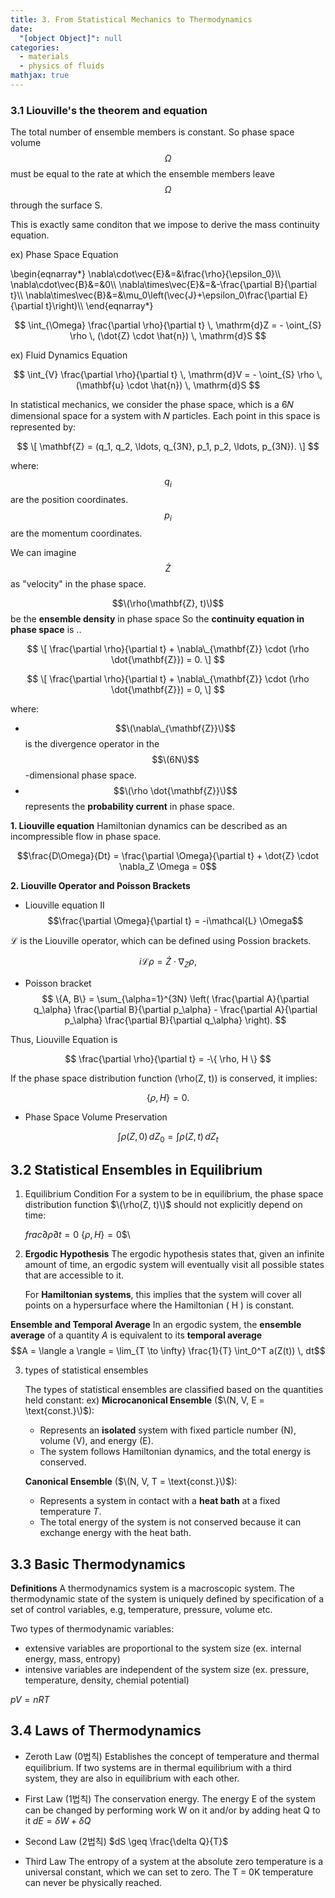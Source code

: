 ```yaml
---
title: 3. From Statistical Mechanics to Thermodynamics
date:
  "[object Object]": null
categories:
  - materials
  - physics of fluids
mathjax: true
---
```


### 3.1 Liouville's the theorem and equation

The total number of ensemble members is constant. So phase space volume $$\Omega$$ must be equal to the rate at which the ensemble members leave $$\Omega$$ through the surface S.

This is exactly same conditon that we impose to derive the mass continuity equation.

ex) Phase Space Equation

\begin{eqnarray\*}
\nabla\cdot\vec{E}&=&\frac{\rho}{\epsilon_0}\\\\
\nabla\cdot\vec{B}&=&0\\\\
\nabla\times\vec{E}&=&-\frac{\partial B}{\partial t}\\\\
\nabla\times\vec{B}&=&\mu_0\left(\vec{J}+\epsilon_0\frac{\partial E}{\partial t}\right)\\\\
\end{eqnarray\*}

$$
\int_{\Omega} \frac{\partial \rho}{\partial t} \, \mathrm{d}Z = - \oint_{S} \rho \, (\dot{Z} \cdot \hat{n}) \, \mathrm{d}S
$$

ex) Fluid Dynamics Equation

$$
\int_{V} \frac{\partial \rho}{\partial t} \, \mathrm{d}V = - \oint_{S} \rho \, (\mathbf{u} \cdot \hat{n}) \, \mathrm{d}S
$$

In statistical mechanics, we consider the phase space, which is a 6𝑁 dimensional space for a system with 𝑁 particles. Each point in this space is represented by:

$$
\[
\mathbf{Z} = (q_1, q_2, \ldots, q_{3N}, p_1, p_2, \ldots, p_{3N}).
\]
$$

where:
$$q_i$$ are the position coordinates.
$$p_i$$ are the momentum coordinates.

We can imagine $$ \dot{Z} $$ as "velocity" in the phase space.

$$\(\rho(\mathbf{Z}, t)\)$$ be the **ensemble density** in phase space
So the **continuity equation in phase space** is ..

$$
\[
\frac{\partial \rho}{\partial t} + \nabla\_{\mathbf{Z}} \cdot (\rho \dot{\mathbf{Z}}) = 0.
\]
$$

$$
\[
\frac{\partial \rho}{\partial t} + \nabla\_{\mathbf{Z}} \cdot (\rho \dot{\mathbf{Z}}) = 0,
\]
$$

where:

- $$\(\nabla\_{\mathbf{Z}}\)$$ is the divergence operator in the $$\(6N\)$$-dimensional phase space.
- $$\(\rho \dot{\mathbf{Z}}\)$$ represents the **probability current** in phase space.

**1. Liouville equation**
Hamiltonian dynamics can be described as an incompressible flow in phase space.

$$\frac{D\Omega}{Dt} = \frac{\partial \Omega}{\partial t} + \dot{Z} \cdot \nabla_Z \Omega = 0$$

**2. Liouville Operator and Poisson Brackets**

- Liouville equation II
  $$\frac{\partial \Omega}{\partial t} = -i\mathcal{L} \Omega$$

$\mathcal{L}$ is the Liouville operator, which can be defined using Possion brackets.

$$
i\mathcal{L}\rho = \dot{Z} \cdot \nabla_Z \rho,
$$

- Poisson bracket
  $$
  \{A, B\} = \sum_{\alpha=1}^{3N} \left( \frac{\partial A}{\partial q_\alpha} \frac{\partial B}{\partial p_\alpha} - \frac{\partial A}{\partial p_\alpha} \frac{\partial B}{\partial q_\alpha} \right).
  $$

Thus, Liouville Equation is

$$
\frac{\partial \rho}{\partial t} = -\{ \rho, H \}
$$

If the phase space distribution function \(\rho(Z, t)\) is conserved, it implies:

$$
\{ \rho, H \} = 0.
$$

- Phase Space Volume Preservation

$$
\int \rho(Z, 0) \, dZ_0 = \int \rho(Z, t) \, dZ_t
$$

## 3.2 Statistical Ensembles in Equilibrium

1. Equilibrium Condition
   For a system to be in equilibrium, the phase space distribution function $\(\rho(Z, t)\)$ should not explicitly depend on time:

   $frac{\partial \rho}{\partial t} = 0$
   $\{\rho, H\} = 0$$\

2. **Ergodic Hypothesis**
   The ergodic hypothesis states that, given an infinite amount of time, an ergodic system will eventually visit all possible states that are accessible to it.

   For **Hamiltonian systems**, this implies that the system will cover all points on a hypersurface where the Hamiltonian \( H \) is constant.

**Ensemble and Temporal Average**
In an ergodic system, the **ensemble average** of a quantity $A$ is equivalent to its **temporal average**
$$A = \langle a \rangle = \lim_{T \to \infty} \frac{1}{T} \int_0^T a(Z(t)) \, dt$$

3. types of statistical ensembles

   The types of statistical ensembles are classified based on the quantities held constant:
   ex) **Microcanonical Ensemble** ($\(N, V, E = \text{const.}\)$):

   - Represents an **isolated** system with fixed particle number \(N\), volume \(V\), and energy \(E\).
   - The system follows Hamiltonian dynamics, and the total energy is conserved.

   **Canonical Ensemble** ($\(N, V, T = \text{const.}\)$):

   - Represents a system in contact with a **heat bath** at a fixed temperature $T$.
   - The total energy of the system is not conserved because it can exchange energy with the heat bath.

## 3.3 Basic Thermodynamics

**Definitions**
A thermodynamics system is a macroscopic system. The thermodynamic state of the system is uniquely defined by specification of a set of control variables, e.g, temperature, pressure, volume etc.

Two types of thermodynamic variables:

- extensive variables are proportional to the system size (ex. internal energy, mass, entropy)
- intensive variables are independent of the system size (ex. pressure, temperature, density, chemial potential)

$pV = nRT$

## 3.4 Laws of Thermodynamics

- Zeroth Law (0법칙)
  Establishes the concept of temperature and thermal equilibrium. If two systems are in thermal equilibrium with a third system, they are also in equilibrium with each other.

- First Law (1법칙)
  The conservation energy. The energy E of the system can be changed by performing work W on it and/or by adding heat Q to it
  $dE = \delta W + \delta Q$

- Second Law (2법칙)
  $dS \geq \frac{\delta Q}{T}$

- Third Law
  The entropy of a system at the absolute zero temperature is a universal constant, which we can set to zero. The T = 0K temperature can never be physically reached.
